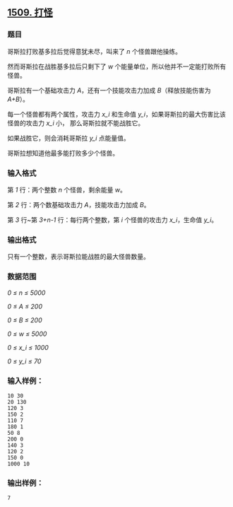 ## [1509. 打怪](https://www.acwing.com/problem/content/1511/)

### 题目

哥斯拉打败基多拉后觉得意犹未尽，叫来了 *n* 个怪兽跟他操练。

然而哥斯拉在战胜基多拉后只剩下了 *w* 个能量单位，所以他并不一定能打败所有怪兽。

哥斯拉有一个基础攻击力 *A*，还有一个技能攻击力加成 *B*（释放技能伤害为 *A+B*）。

每一个怪兽都有两个属性，攻击力 *x_i* 和生命值 *y_i*，如果哥斯拉的最大伤害比该怪兽的攻击力 *x_i* 小， 那么哥斯拉就不能战胜它。

如果战胜它，则会消耗哥斯拉 *y_i* 点能量值。

哥斯拉想知道他最多能打败多少个怪兽。

### 输入格式

第 *1* 行：两个整数 *n* 个怪兽，剩余能量 *w*。

第 *2* 行：两个数基础攻击力 *A*，技能攻击力加成 *B*。

第 *3* 行~第 *3+n-1* 行：每行两个整数，第 *i* 个怪兽的攻击力 *x_i*，生命值 *y_i*。

### 输出格式

只有一个整数，表示哥斯拉能战胜的最大怪兽数量。

### 数据范围

*0 ≤ n ≤ 5000*

*0 ≤ A ≤ 200*

*0 ≤ B ≤ 200*

*0 ≤ w ≤ 5000*

*0 ≤ x_i ≤ 1000*

*0 ≤ y_i ≤ 70*

### 输入样例：

```
10 30
20 130
120 3
150 2
110 7
180 1
50 8
200 0
140 3
120 2
150 0
1000 10
```

### 输出样例：

```
7
```
